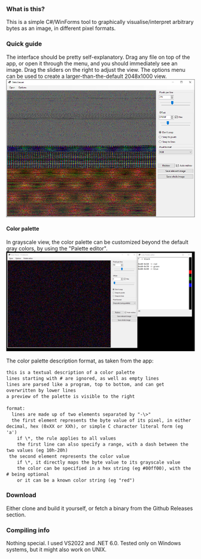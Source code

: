 ### What is this?
This is a simple C#/WinForms tool to graphically visualise/interpret arbitrary bytes as an image, in different pixel formats.

### Quick guide
The interface should be pretty self-explanatory. Drag any file on top of the app, or open it through the menu, and you should immediately see an image. Drag the sliders on the right to adjust the view. The options menu can be used to create a larger-than-the-default 2048x1000 view.
![Main interface](img/interface.png)

#### Color palette
In grayscale view, the color palette can be customized beyond the default gray colors, by using the "Palette editor".
![Color palette](img/color_palette.png)

The color palette description format, as taken from the app:

    this is a textual description of a color palette
    lines starting with # are ignored, as well as empty lines
    lines are parsed like a program, top to bottom, and can get overwritten by lower lines
    a preview of the palette is visible to the right
    
    format:
      lines are made up of two elements separated by "-\>"
      the first element represents the byte value of its pixel, in either decimal, hex (0xXX or XXh), or simple C character literal form (eg 'a')
        if \*, the rule applies to all values
        the first line can also specify a range, with a dash between the two values (eg 10h-20h)
     the second element represents the color value
        if \*, it directly maps the byte value to its grayscale value
        the color can be specified in a hex string (eg #00ff00), with the # being optional
        or it can be a known color string (eg "red")


### Download
Either clone and build it yourself, or fetch a binary from the Github Releases section.

### Compiling info
Nothing special. I used VS2022 and .NET 6.0.
Tested only on Windows systems, but it might also work on UNIX.
